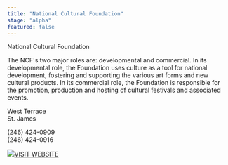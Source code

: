 ```yaml
---
title: "National Cultural Foundation"
stage: "alpha"
featured: false
---
```


National Cultural Foundation

The NCF's two major roles are: developmental and commercial. In its developmental role, the Foundation uses culture as a tool for national development, fostering and supporting the various art forms and new cultural products. In its commercial role, the Foundation is responsible for the promotion, production and hosting of cultural festivals and associated events.

West Terrace  
St. James

(246) 424-0909  
(246) 424-0916

[![](https://www.gov.bb/fileadmin/template/images/i-visit-white.png)VISIT WEBSITE](http://www.ncf.bb/)